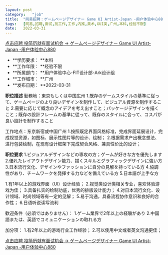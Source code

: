 ```yaml
---
layout:	post
category:	"job"
title:	"网易招聘：ゲームページデザイナー Game UI Artist-Japan -用户体验中心880-美术-GUI类-广州本科经验不限"
tags:	[网易,招聘,面试,找工作,工作,内推,美术,GUI类,广州,本科,经验不限]
date:	2022-03-31
---
```


[点击应聘 投简历就有面试机会 -> ゲームページデザイナー Game UI Artist-Japan -用户体验中心880](http://mobile.bole.netease.com/bole/boleDetail?id=39327&employeeId=346f03c3cda5f04c&key=all)



- **学历要求： **本科
- **工作年限： **经验不限
- **所属部门： **用户体验中心-FIT设计部-Ark设计组
- **工作城市： **广州
- **发布日期： **2022-03-31



**职位描述**
勤務地：東京もしくは中国広州
1.既存のゲームスタイルの基準に従って、ゲームページのより良いデザインを制作して、ビジュアル資源を制作すること
2.需要に応じて概念のアイデアを考え出すこと；パッケージデザインを描くこと；既存の設計フレームの基準に従って、既存のスタイルに合って、コスパが良い設計を制作すること


工作地点：东京新宿或中国广州
1.按照既定界面风格标准，完成界面延展设计，完成视觉资源，如图标、展示性图片等的设计、绘制；
2.根据需求产出概念想法、进行包装绘制，在现有设计框架下完成契合风格、兼具性价比的设计；



**职位要求**
1.ビジュアルデザインなどの専攻の方；ゲームが好きな方を優先します
2.優れたレイアウトデザイン能力、描くスキルとグラフィックデザインに強い方
3.日本流行文化、デザインやファッションに自分の見解を持っている方
4.協調性があり、チームワークを発揮する力などを備えている方
5.日本語が上手な方


1.有1年以上的游戏界面（UI）设计经验；
2.视觉类设计类相关专业，喜欢体验游戏为佳；
3.具备扎实的绘制功底，优秀的排版设计能力；
4.对日本流行文化、设计领域、时尚领域等有一定的见解；
5.易于沟通，具备流程协作意识和良好的合作性；
6.日语听说读写流利


歓迎条件（必須ではありません）：
1.ゲーム業界で2年以上の経験があり
2.中国語または、英語でコミュニケーションの取れる方

加分项：
1.有2年以上的游戏行业工作经验；
2.可以使用中文或者英文沟通更佳；



[点击应聘 投简历就有面试机会 -> ゲームページデザイナー Game UI Artist-Japan -用户体验中心880](http://mobile.bole.netease.com/bole/boleDetail?id=39327&employeeId=346f03c3cda5f04c&key=all)